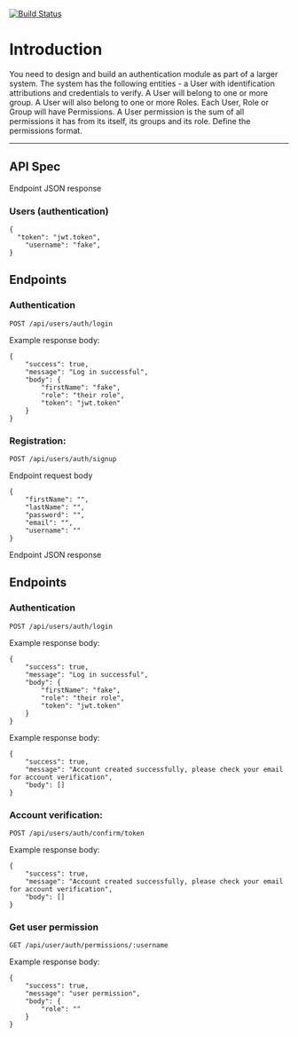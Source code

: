 [![Build Status](https://travis-ci.org/abidex4yemi/Basic-user-auth.svg?branch=develop)](https://travis-ci.org/abidex4yemi/Basic-user-auth)

# Introduction

You need to design and build an authentication module as part of a larger system. The system has the following entities - a User with identification attributions and credentials to verify. A User will belong to one or more group. A User will also belong to one or more Roles. Each User, Role or Group will have Permissions. A User permission is the sum of all permissions it has from its itself, its groups and its role. Define the permissions format.

---

## API Spec

Endpoint JSON response

### Users (authentication)

```source-json
{
  "token": "jwt.token",
    "username": "fake",
}
```

## Endpoints

### Authentication

`POST /api/users/auth/login`

Example response body:

```source-json
{
    "success": true,
    "message": "Log in successful",
    "body": {
        "firstName": "fake",
        "role": "their role",
        "token": "jwt.token"
    }
}
```

### Registration:

`POST /api/users/auth/signup`

Endpoint request body

```source-json
{
	"firstName": "",
	"lastName": "",
	"password": "",
	"email": "",
	"username": ""
}
```

Endpoint JSON response


## Endpoints

### Authentication

`POST /api/users/auth/login`

Example response body:

```source-json
{
    "success": true,
    "message": "Log in successful",
    "body": {
        "firstName": "fake",
        "role": "their role",
        "token": "jwt.token"
    }
}
```

Example response body:

```source-json
{
    "success": true,
    "message": "Account created successfully, please check your email for account verification",
    "body": []
}
```

### Account verification:

`POST /api/users/auth/confirm/token`

Example response body:

```source-json
{
    "success": true,
    "message": "Account created successfully, please check your email for account verification",
    "body": []
}
```

### Get user permission

`GET /api/user/auth/permissions/:username`

Example response body:

```source-json
{
    "success": true,
    "message": "user permission",
    "body": {
        "role": ""
    }
}
```
